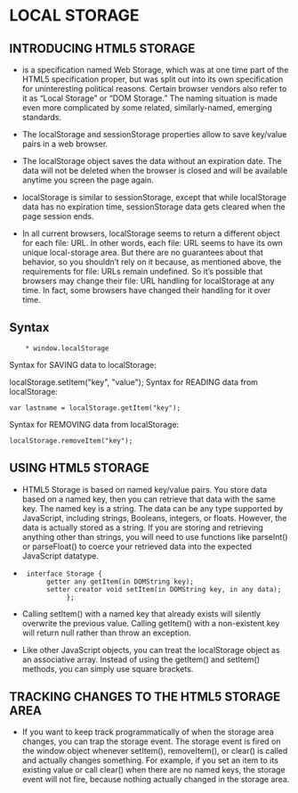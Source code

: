 # LOCAL STORAGE 
## INTRODUCING HTML5 STORAGE
* is a specification named Web Storage, which was at one time part of the HTML5 specification proper, but was split out into its own specification for uninteresting political reasons. Certain browser vendors also refer to it as “Local Storage” or “DOM Storage.” The naming situation is made even more complicated by some related, similarly-named, emerging standards.

* The localStorage and sessionStorage properties allow to save key/value pairs in a web browser.


* The localStorage object saves the data without an expiration date. The data will not be deleted when the browser is closed and will be available anytime you screen the page again.

* localStorage is similar to sessionStorage, except that while localStorage data has no expiration time, sessionStorage data gets cleared when the page session ends.

 

* In all current browsers, localStorage seems to return a different object for each file: URL. In other words, each file: URL seems to have its own unique local-storage area. But there are no guarantees about that behavior, so you shouldn’t rely on it because, as mentioned above, the requirements for file: URLs remain undefined. So it’s possible that browsers may change their file: URL handling for localStorage at any time. In fact, some browsers have changed their handling for it over time.
## Syntax

        * window.localStorage
Syntax for SAVING data to localStorage:

localStorage.setItem("key", "value");
Syntax for READING data from localStorage:

    var lastname = localStorage.getItem("key");
Syntax for REMOVING data from localStorage:

    localStorage.removeItem("key");

## USING HTML5 STORAGE
* HTML5 Storage is based on named key/value pairs. You store data based on a named key, then you can retrieve that data with the same key. The named key is a string. The data can be any type supported by JavaScript, including strings, Booleans, integers, or floats. However, the data is actually stored as a string. If you are storing and retrieving anything other than strings, you will need to use functions like parseInt() or parseFloat() to coerce your retrieved data into the expected JavaScript datatype.

 *      interface Storage {
             getter any getItem(in DOMString key);
             setter creator void setItem(in DOMString key, in any data);
                  };

* Calling setItem() with a named key that already exists will silently overwrite the previous value. Calling getItem() with a non-existent key will return null rather than throw an exception.

* Like other JavaScript objects, you can treat the localStorage object as an associative array. Instead of using the getItem() and setItem() methods, you can simply use square brackets.                  

## TRACKING CHANGES TO THE HTML5 STORAGE AREA
* If you want to keep track programmatically of when the storage area changes, you can trap the storage event. The storage event is fired on the window object whenever setItem(), removeItem(), or clear() is called and actually changes something. For example, if you set an item to its existing value or call clear() when there are no named keys, the storage event will not fire, because nothing actually changed in the storage area.